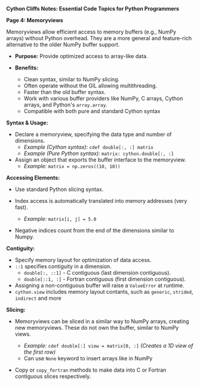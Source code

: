 **Cython Cliffs Notes: Essential Code Topics for Python Programmers**

**Page 4: Memoryviews**

Memoryviews allow efficient access to memory buffers (e.g., NumPy arrays) without Python overhead. They are a more general and feature-rich alternative to the older NumPy buffer support.

*   **Purpose:**  Provide optimized access to array-like data.

*   **Benefits:**
    *   Clean syntax, similar to NumPy slicing.
    *   Often operate without the GIL allowing multithreading.
    *   Faster than the old buffer syntax.
    *   Work with various buffer providers like NumPy, C arrays, Cython arrays, and Python's `array.array`.
    *   Compatible with both pure and standard Cython syntax

**Syntax & Usage:**

*   Declare a memoryview, specifying the data type and number of dimensions.
    *   *Example (Cython syntax):* `cdef double[:, :] matrix`
    *   *Example (Pure Python syntax):* `matrix: cython.double[:, :]`
*   Assign an object that exports the buffer interface to the memoryview.
    *   *Example:* `matrix = np.zeros((10, 10))`

**Accessing Elements:**

*   Use standard Python slicing syntax.

*   Index access is automatically translated into memory addresses (very fast).
    *   *Example:* `matrix[i, j] = 5.0`

*   Negative indices count from the end of the dimensions similar to Numpy.

**Contiguity:**

*   Specify memory layout for optimization of data access.
*   `::1` specifies contiguity in a dimension.
    *   `double[:, ::1]` - C contiguous (last dimension contiguous).
    *   `double[::1, :]` - Fortran contiguous (first dimension contiguous).
*   Assigning a non-contiguous buffer will raise a `ValueError` at runtime.
* `cython.view` includes memory layout contants, such as `generic`, `strided`, `indirect` and more

**Slicing:**

*   Memoryviews can be sliced in a similar way to NumPy arrays, creating new memoryviews. These do not own the buffer, similar to NumPy views.
    *   *Example:* `cdef double[:] view = matrix[0, :]`  *(Creates a 1D view of the first row)*
    *  Can use `None` keyword to insert arrays like in NumPy

*   Copy or `copy_fortran` methods to make data into C or Fortran contiguous slices respectively.
